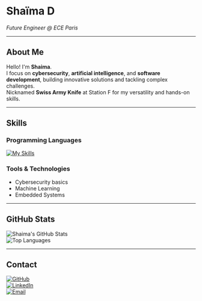 # Shaïma D

*Future Engineer @ ECE Paris*

---

## About Me
Hello! I'm **Shaima**.  
I focus on **cybersecurity**, **artificial intelligence**, and **software development**, building innovative solutions and tackling complex challenges.  
Nicknamed **Swiss Army Knife** at Station F for my versatility and hands-on skills.

---

## Skills

### Programming Languages
[![My Skills](https://skillicons.dev/icons?i=java,python,cpp,c,js,react,html,css,php,matlab,md,linux,vim,git)](https://skillicons.dev)

### Tools & Technologies

- Cybersecurity basics 
- Machine Learning  
- Embedded Systems

---

## GitHub Stats
![Shaima's GitHub Stats](https://github-readme-stats.vercel.app/api?username=shm0m&show_icons=true&theme=radical&count_private=true)  
![Top Languages](https://github-readme-stats.vercel.app/api/top-langs/?username=shm0m&layout=compact&theme=radical)

---

## Contact
[![GitHub](https://img.shields.io/badge/GitHub-%2312100E.svg?&style=flat-square&logo=github&logoColor=white)](https://github.com/shm0m)  
[![LinkedIn](https://img.shields.io/badge/LinkedIn-%230077B5.svg?&style=flat-square&logo=linkedin&logoColor=white)](https://linkedin.com/in/your-profile)  
[![Email](https://img.shields.io/badge/Email-D14836?style=flat-square&logo=gmail&logoColor=white)](mailto:shaimaderouich18@gmail.com)
